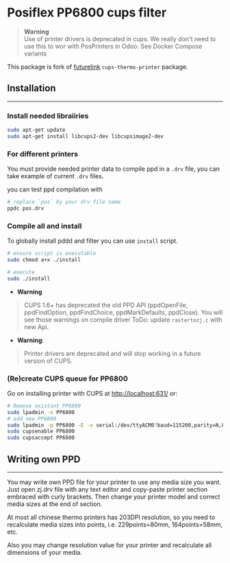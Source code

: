 # Posiflex PP6800 cups filter

>**Warning**  
> Use of printer drivers is deprecated in cups.
> We really don't need to use this to wor with PosPrinters in Odoo.
> See Docker Compose variants

This package is fork of [futurelink](https://github.com/futurelink/cups-thermo-printer) `cups-thermo-printer` package.

## Installation

------------

### Install needed libraiiries

```bash
sudo apt-get update
sudo apt-get install libcups2-dev libcupsimage2-dev
```

### For different printers

You must provide needed printer data to compile ppd in a `.drv` file, you can take example of current `.drv` files.

you can test ppd compilation with

```bash
# replace `pos` by your drv file name
ppdc pos.drv
```

### Compile all and install

To globally install pddd and filter you can use `install` script.

```bash
# ensure script is executable
sudo chmod a+x ./install

# execute
sudo ./install
```

- **Warning**  

> CUPS 1.6+ has deprecated the old PPD API (ppdOpenFile, ppdFindOption, ppdFindChoice, ppdMarkDefaults, ppdClose).
> You will see those warnings on compile driver
> ToDo: update `rastertozj.c` with new Api.  

- **Warning**:  

> Printer drivers are deprecated and will stop working in a future version of CUPS.

### (Re)create CUPS queue for PP6800

Go on installing printer with CUPS at [http://localhost:631/](http://localhost:631/) or:

```bash
# Remove existant PP6800
sudo lpadmin -x PP6800
# add new PP6800
sudo lpadmin -p PP6800 -E -v serial:/dev/ttyACM0?baud=115200,parity=N,8,1 -m pp6800.ppd
sudo cupsenable PP6800
sudo cupsaccept PP6800
```

## Writing own PPD

------------

You may write own PPD file for your printer to use any media size you want. Just open
zj.drv file with any text editor and copy-paste printer section embraced with curly brackets.
Then change your printer model and correct media sizes at the end of section.

At most all chinese thermo printers has 203DPI resolution, so you need to recalculate media sizes
into points, i.e. 229points=80mm, 164points=58mm, etc.

Also you may change resolution value for your printer and recalculate all dimensions of your media.
